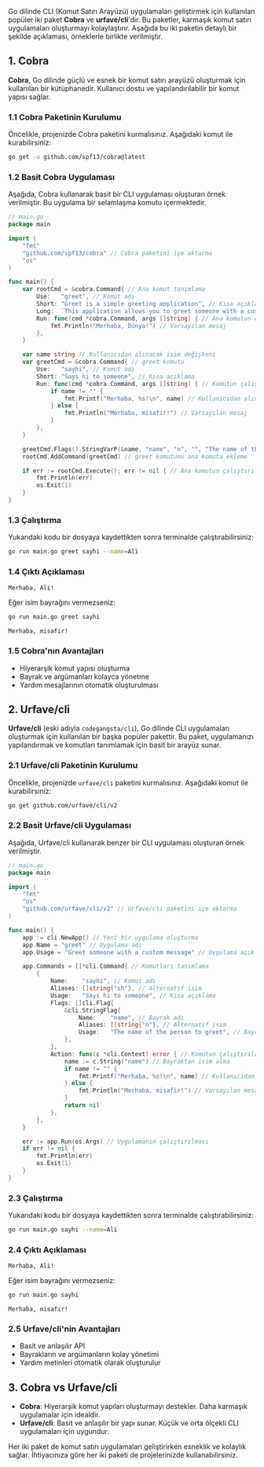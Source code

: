 Go dilinde CLI (Komut Satırı Arayüzü) uygulamaları geliştirmek için kullanılan popüler iki paket **Cobra** ve **urfave/cli**'dir. Bu paketler, karmaşık komut satırı uygulamaları oluşturmayı kolaylaştırır. Aşağıda bu iki paketin detaylı bir şekilde açıklaması, örneklerle birlikte verilmiştir.

## 1. Cobra

**Cobra**, Go dilinde güçlü ve esnek bir komut satırı arayüzü oluşturmak için kullanılan bir kütüphanedir. Kullanıcı dostu ve yapılandırılabilir bir komut yapısı sağlar.

### 1.1 Cobra Paketinin Kurulumu

Öncelikle, projenizde Cobra paketini kurmalısınız. Aşağıdaki komut ile kurabilirsiniz:

```bash
go get -u github.com/spf13/cobra@latest
```

### 1.2 Basit Cobra Uygulaması

Aşağıda, Cobra kullanarak basit bir CLI uygulaması oluşturan örnek verilmiştir. Bu uygulama bir selamlaşma komutu içermektedir.

```go
// main.go
package main

import (
	"fmt"
	"github.com/spf13/cobra" // Cobra paketini içe aktarma
	"os"
)

func main() {
	var rootCmd = &cobra.Command{ // Ana komut tanımlama
		Use:   "greet", // Komut adı
		Short: "Greet is a simple greeting application", // Kısa açıklama
		Long:  `This application allows you to greet someone with a custom message`, // Uzun açıklama
		Run: func(cmd *cobra.Command, args []string) { // Ana komutun çalıştırılacak fonksiyonu
			fmt.Println("Merhaba, Dünya!") // Varsayılan mesaj
		},
	}

	var name string // Kullanıcıdan alınacak isim değişkeni
	var greetCmd = &cobra.Command{ // greet komutu
		Use:   "sayhi", // Komut adı
		Short: "Says hi to someone", // Kısa açıklama
		Run: func(cmd *cobra.Command, args []string) { // Komutun çalıştırılacak fonksiyonu
			if name != "" {
				fmt.Printf("Merhaba, %s!\n", name) // Kullanıcıdan alınan isim ile mesaj
			} else {
				fmt.Println("Merhaba, misafir!") // Varsayılan mesaj
			}
		},
	}

	greetCmd.Flags().StringVarP(&name, "name", "n", "", "The name of the person to greet") // Bayrak tanımlama
	rootCmd.AddCommand(greetCmd) // greet komutunu ana komuta ekleme

	if err := rootCmd.Execute(); err != nil { // Ana komutun çalıştırılması
		fmt.Println(err)
		os.Exit(1)
	}
}
```

### 1.3 Çalıştırma

Yukarıdaki kodu bir dosyaya kaydettikten sonra terminalde çalıştırabilirsiniz:

```bash
go run main.go greet sayhi --name=Ali
```

### 1.4 Çıktı Açıklaması

```
Merhaba, Ali!
```

Eğer isim bayrağını vermezseniz:

```bash
go run main.go greet sayhi
```

```
Merhaba, misafir!
```

### 1.5 Cobra'nın Avantajları

- Hiyerarşik komut yapısı oluşturma
- Bayrak ve argümanları kolayca yönetme
- Yardım mesajlarının otomatik oluşturulması

## 2. Urfave/cli

**Urfave/cli** (eski adıyla `codegangsta/cli`), Go dilinde CLI uygulamaları oluşturmak için kullanılan bir başka popüler pakettir. Bu paket, uygulamanızı yapılandırmak ve komutları tanımlamak için basit bir arayüz sunar.

### 2.1 Urfave/cli Paketinin Kurulumu

Öncelikle, projenizde `urfave/cli` paketini kurmalısınız. Aşağıdaki komut ile kurabilirsiniz:

```bash
go get github.com/urfave/cli/v2
```

### 2.2 Basit Urfave/cli Uygulaması

Aşağıda, Urfave/cli kullanarak benzer bir CLI uygulaması oluşturan örnek verilmiştir.

```go
// main.go
package main

import (
	"fmt"
	"os"
	"github.com/urfave/cli/v2" // Urfave/cli paketini içe aktarma
)

func main() {
	app := cli.NewApp() // Yeni bir uygulama oluşturma
	app.Name = "greet" // Uygulama adı
	app.Usage = "Greet someone with a custom message" // Uygulama açıklaması

	app.Commands = []*cli.Command{ // Komutları tanımlama
		{
			Name:    "sayhi", // Komut adı
			Aliases: []string{"sh"}, // Alternatif isim
			Usage:   "Says hi to someone", // Kısa açıklama
			Flags: []cli.Flag{
				&cli.StringFlag{
					Name:    "name", // Bayrak adı
					Aliases: []string{"n"}, // Alternatif isim
					Usage:   "The name of the person to greet", // Bayrak açıklaması
				},
			},
			Action: func(c *cli.Context) error { // Komutun çalıştırılacak fonksiyonu
				name := c.String("name") // Bayraktan isim alma
				if name != "" {
					fmt.Printf("Merhaba, %s!\n", name) // Kullanıcıdan alınan isim ile mesaj
				} else {
					fmt.Println("Merhaba, misafir!") // Varsayılan mesaj
				}
				return nil
			},
		},
	}

	err := app.Run(os.Args) // Uygulamanın çalıştırılması
	if err != nil {
		fmt.Println(err)
		os.Exit(1)
	}
}
```

### 2.3 Çalıştırma

Yukarıdaki kodu bir dosyaya kaydettikten sonra terminalde çalıştırabilirsiniz:

```bash
go run main.go sayhi --name=Ali
```

### 2.4 Çıktı Açıklaması

```
Merhaba, Ali!
```

Eğer isim bayrağını vermezseniz:

```bash
go run main.go sayhi
```

```
Merhaba, misafir!
```

### 2.5 Urfave/cli'nin Avantajları

- Basit ve anlaşılır API
- Bayrakların ve argümanların kolay yönetimi
- Yardım metinleri otomatik olarak oluşturulur

## 3. Cobra vs Urfave/cli

- **Cobra**: Hiyerarşik komut yapıları oluşturmayı destekler. Daha karmaşık uygulamalar için idealdir.
- **Urfave/cli**: Basit ve anlaşılır bir yapı sunar. Küçük ve orta ölçekli CLI uygulamaları için uygundur.

Her iki paket de komut satırı uygulamaları geliştirirken esneklik ve kolaylık sağlar. İhtiyacınıza göre her iki paketi de projelerinizde kullanabilirsiniz.